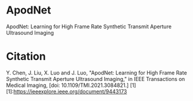 # ApodNet
ApodNet: Learning for High Frame Rate Synthetic Transmit Aperture Ultrasound Imaging

# Citation
Y. Chen, J. Liu, X. Luo and J. Luo, "ApodNet: Learning for High Frame Rate Synthetic Transmit Aperture Ultrasound Imaging," in IEEE Transactions on Medical Imaging, [doi: 10.1109/TMI.2021.3084821.] [1]
[1]:https://ieeexplore.ieee.org/document/9443173
